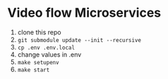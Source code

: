 # Video flow Microservices

1. clone this repo
2. `git submodule update --init --recursive`
3. `cp .env .env.local`
4. change values in .env
5. `make setupenv`
6. `make start`
